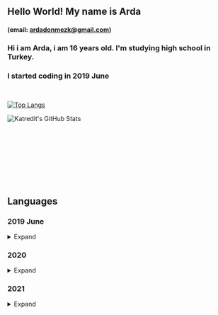 ## Hello World! My name is Arda
#### (email: ardadonmezk@gmail.com)

### Hi i am Arda, i am 16 years old. I'm studying high school in Turkey.<br/>
### I started coding in 2019 June

<br />


[![Top Langs](https://github-readme-stats.vercel.app/api/top-langs/?username=katredit&theme=dark&hide_border=true&layout=compact)](https://github.com/Katredit)




<img align="left" alt="Katredit's GitHub Stats" src="https://github-readme-stats.vercel.app/api?username=Katredit&show_icons=true&theme=dark&hide_border=true&layout=compact" />


<br>
<br>
<br>
<br>
<br>
<br>
<br>
<br>
<br>

## Languages


<h3>2019 June</h2>
<details>
  <summary>Expand</summary>

- Learned LUA

- Learned MTA
  
- Learned MySQL

- Learned HTML

- Learned CSS

- Learned some Javascript

</details>

<h3>2020</h2>
<details>
  <summary>Expand</summary>
  
- Learned OOP for LUA
  
- Learned a lot of Javascript

- Learned some VueJS

- Learned some ElectronJS

- Learned some PHP

</details>

<h3>2021</h2>
<details>
  <summary>Expand</summary>
  
- Learned a lot of Javascript

- Learned NodeJS

- Learned VueJS

- Learned ExpressJS and Axios

- Learned ElectronJS

- Learned MongoDB

- Learned PHP

- I learning Alt:V

</details>
